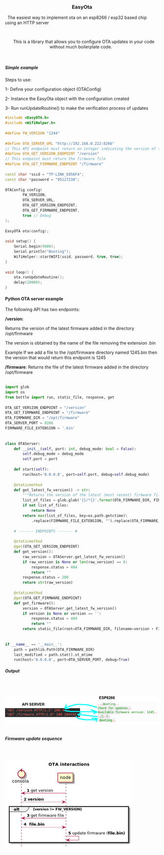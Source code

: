 <p align="center">
  <h3 align="center">EasyOta</h3>
  <p align"center">
    The easiest way to implement ota on an esp8266 / esp32 based chip using an HTTP server
  </p>
  <p align="center">
    This is a library that allows you to configure OTA updates in your code without much boilerplate code.
  </p>
</p>
<br>

##### Simple example

Steps to use:

1- Define your configuration object (OTAConfig)

2- Instance the EasyOta object with the configuration created

3- Run runUpdateRoutine() to make the verification process of updates

```c++
#include <EasyOTA.h>
#include <WifiHelper.h>

#define FW_VERSION "1244"

#define OTA_SERVER_URL "http://192.168.0.222:8266"
// This API endpoint must return an integer indicating the version of the server's latest firmware (eg "1244")
#define OTA_GET_VERSION_ENDPOINT "/version" 
// This endpoint must return the firmware file
#define OTA_GET_FIRMWARE_ENDPOINT "/firmware"

const char *ssid = "TP-LINK_E056F4";
const char *password = "05127238";

OTAConfig config(
        FW_VERSION,
        OTA_SERVER_URL,
        OTA_GET_VERSION_ENDPOINT,
        OTA_GET_FIRMWARE_ENDPOINT,
        true // Debug
);

EasyOTA ota(config);

void setup() {
    Serial.begin(9600);
    Serial.println("Booting");        
    WifiHelper::startWIFI(ssid, password, true, true);
}

void loop() {        
    ota.runUpdateRoutine();
    delay(20000); 
}
```

#### Python OTA server example

The following API has two endpoints:

<b>/version</b>:

Returns the version of the latest firmware added in the directory /opt/firmware

The version is obtained by the name of the file removing the extension .bin

Example
If we add a file to the /opt/firmware directory named 1245.bin then the version that would return this endpoint is 1245

<b>/firmware</b>:
Returns the file of the latest firmware added in the directory /opt/firmware


```python

import glob
import os
from bottle import run, static_file, response, get

OTA_GET_VERSION_ENDPOINT = "/version"
OTA_GET_FIRMWARE_ENDPOINT = "/firmware"
OTA_FIRMWARE_DIR = "/opt/firmware"
OTA_SERVER_PORT = 8266
FIRMWARE_FILE_EXTENSION = '.bin'


class OTAServer:
    def __init__(self, port: int, debug_mode: bool = False):
        self.debug_mode = debug_mode
        self.port = port

    def start(self):
        run(host='0.0.0.0', port=self.port, debug=self.debug_mode)

    @staticmethod
    def get_latest_fw_version() -> str:
        """Returns the version of the latest (most recent) firmware file in OTA_FIRMWARE_DIR  dir"""
        list_of_files = glob.glob('{}/*{}'.format(OTA_FIRMWARE_DIR, FIRMWARE_FILE_EXTENSION))
        if not list_of_files:
            return None
        return max(list_of_files, key=os.path.getctime)\
            .replace(FIRMWARE_FILE_EXTENSION, "").replace(OTA_FIRMWARE_DIR+'/', "")

    # ------- ENDPOINTS ------- #

    @staticmethod
    @get(OTA_GET_VERSION_ENDPOINT)
    def get_version():
        raw_version = OTAServer.get_latest_fw_version()
        if raw_version is None or len(raw_version) == 0:
            response.status = 404
            return ""
        response.status = 200
        return str(raw_version)

    @staticmethod
    @get(OTA_GET_FIRMWARE_ENDPOINT)
    def get_firmware():
        version = OTAServer.get_latest_fw_version()
        if version is None or version == '':
            response.status = 404
            return ""
        return static_file(root=OTA_FIRMWARE_DIR, filename=version + FIRMWARE_FILE_EXTENSION)


if __name__ == '__main__':
    path = pathlib.Path(OTA_FIRMWARE_DIR)
    last_modified = path.stat().st_mtime
    run(host='0.0.0.0', port=OTA_SERVER_PORT, debug=True) 

```
##### Output
<br><br>

![](doc/request.png) 

##### Firmware update sequence
<br><br>
![](doc/ota_sec.png) 


